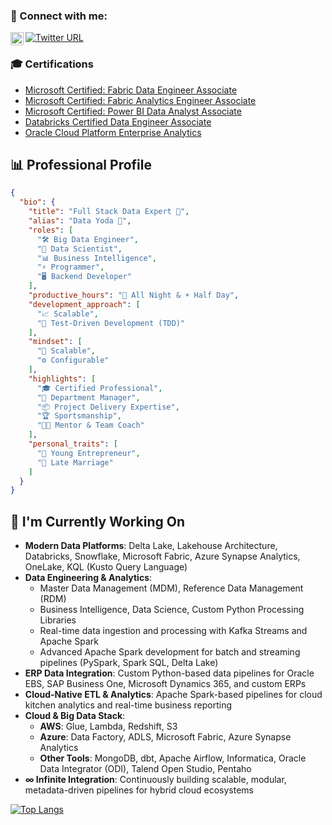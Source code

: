 ### 🤝 Connect with me:
<a href="https://www.linkedin.com/in/muhammad-owais-ajaz-63015094/"><img align="left" src="https://raw.githubusercontent.com/yushi1007/yushi1007/main/images/linkedin.svg" alt="Yu Shi | LinkedIn" width="21px"/></a>
[![Twitter URL](https://img.shields.io/twitter/url/https/twitter.com/bukotsunikki.svg?style=social&label=Follow%20%40owaisajaz)](https://twitter.com/OwaisButt90)

### 🎓 Certifications

- [Microsoft Certified: Fabric Data Engineer Associate](https://learn.microsoft.com/api/credentials/share/en-us/MuhammadOwaisAjaz-6332/45513AFEABCE567F?sharingId=F64A95A8A76F686B)
- [Microsoft Certified: Fabric Analytics Engineer Associate](https://learn.microsoft.com/api/credentials/share/en-us/MuhammadOwaisAjaz-6332/6BD5E2A284225DD6?sharingId=F64A95A8A76F686B)
- [Microsoft Certified: Power BI Data Analyst Associate](https://learn.microsoft.com/api/credentials/share/en-us/MuhammadOwaisAjaz-6332/5D0517F5976272E2?sharingId=F64A95A8A76F686B)
- [Databricks Certified Data Engineer Associate](https://credentials.databricks.com/9b9919f8-d539-45a3-889a-2b7417539852#acc.ON6Ir1i7)
- [Oracle Cloud Platform Enterprise Analytics](https://catalog-education.oracle.com/ords/certview/sharebadge?id=1C55510BD924DB20428CDABF8345779272617D8E5197970E0B4A94103482FA3A)


## 📊 Professional Profile

```json
{
  "bio": {
    "title": "Full Stack Data Expert 🔭",
    "alias": "Data Yoda 🤔",
    "roles": [
      "🛠️ Big Data Engineer",
      "🧪 Data Scientist",
      "📊 Business Intelligence",
      "⚡ Programmer",
      "🖥️ Backend Developer"
    ],
    "productive_hours": "🌙 All Night & ☀️ Half Day",
    "development_approach": [
      "📈 Scalable",
      "🧪 Test-Driven Development (TDD)"
    ],
    "mindset": [
      "🚀 Scalable",
      "⚙️ Configurable"
    ],
    "highlights": [
      "🎓 Certified Professional",
      "🏢 Department Manager",
      "📦 Project Delivery Expertise",
      "🏆 Sportsmanship",
      "🧑‍🏫 Mentor & Team Coach"
    ],
    "personal_traits": [
      "🚀 Young Entrepreneur",
      "💍 Late Marriage"
    ]
  }
}
```


## 🔭 I'm Currently Working On

- **Modern Data Platforms**: Delta Lake, Lakehouse Architecture, Databricks, Snowflake, Microsoft Fabric, Azure Synapse Analytics, OneLake, KQL (Kusto Query Language)  
- **Data Engineering & Analytics**:  
  - Master Data Management (MDM), Reference Data Management (RDM)  
  - Business Intelligence, Data Science, Custom Python Processing Libraries  
  - Real-time data ingestion and processing with Kafka Streams and Apache Spark  
  - Advanced Apache Spark development for batch and streaming pipelines (PySpark, Spark SQL, Delta Lake)  
- **ERP Data Integration**: Custom Python-based data pipelines for Oracle EBS, SAP Business One, Microsoft Dynamics 365, and custom ERPs  
- **Cloud-Native ETL & Analytics**: Apache Spark-based pipelines for cloud kitchen analytics and real-time business reporting  
- **Cloud & Big Data Stack**:  
  - **AWS**: Glue, Lambda, Redshift, S3  
  - **Azure**: Data Factory, ADLS, Microsoft Fabric, Azure Synapse Analytics  
  - **Other Tools**: MongoDB, dbt, Apache Airflow, Informatica, Oracle Data Integrator (ODI), Talend Open Studio, Pentaho  
- **∞ Infinite Integration**: Continuously building scalable, modular, metadata-driven pipelines for hybrid cloud ecosystems


[![Top Langs](https://github-readme-stats.vercel.app/api/top-langs/?username=awaisajaz1&layout=compact)](https://github.com/awaisajaz1)
